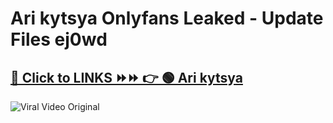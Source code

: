 
 # Ari kytsya Onlyfans Leaked - Update Files ej0wd

## <h2><a href="https://clipsfans.com/Ari_kytsya&ref=git">🔗 Click to LINKS ⏩⏩ 👉 🟢 Ari kytsya </a></h2>

<a href="https://clipsfans.com/Ari_kytsya&ref=git" rel="nofollow" data-target="animated-image.originalLink"><img src="https://i.ibb.co.com/xMMVF88/686577567.gif" alt="Viral Video Original" style="max-width: 100%; display: inline-block;" data-target="animated-image.originalImage"></a>

